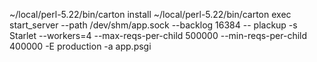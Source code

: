 ~/local/perl-5.22/bin/carton install
~/local/perl-5.22/bin/carton exec start_server --path /dev/shm/app.sock --backlog 16384 -- plackup -s Starlet --workers=4 --max-reqs-per-child 500000 --min-reqs-per-child 400000 -E production -a app.psgi
